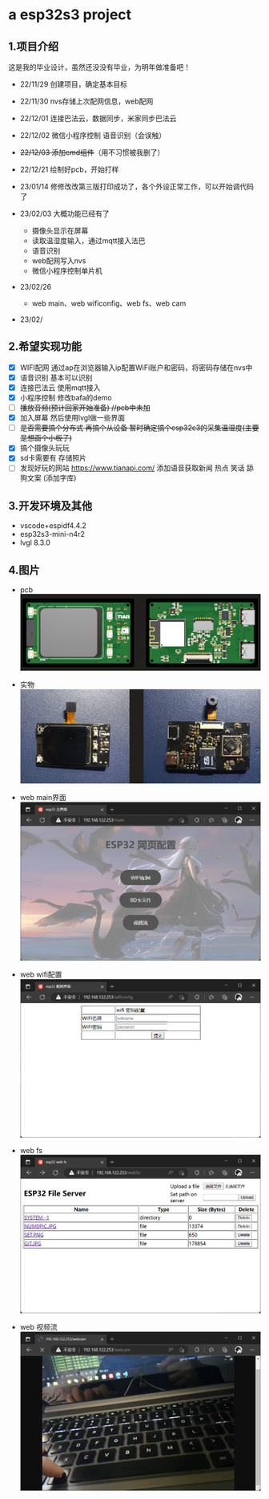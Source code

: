 <!--
 * @Author: letian
 * @Date: 2022-12-04 17:09
 * @LastEditors: letian
 * @LastEditTime: 2023-01-17 09:56
 * @FilePath: \ESP32_Projectd:\C_Github\ESP32S3-Sr-Bafacloud-Wxapp-Project\README.md
 * @Description: 
 * Copyright (c) 2022 by letian 1656733975@qq.com, All Rights Reserved. 
-->
# a esp32s3 project

## 1.项目介绍

这是我的毕业设计，虽然还没没有毕业，为明年做准备吧！

- 22/11/29 创建项目，确定基本目标
- 22/11/30 nvs存储上次配网信息，web配网
- 22/12/01 连接巴法云，数据同步，米家同步巴法云
- 22/12/02 微信小程序控制 语音识别（会误触）
- ~~22/12/03 添加cmd组件~~（用不习惯被我删了）
- 22/12/21 绘制好pcb，开始打样
- 23/01/14 修修改改第三版打印成功了，各个外设正常工作，可以开始调代码了
- 23/02/03 大概功能已经有了
  - 摄像头显示在屏幕
  - 读取温湿度输入，通过mqtt接入法巴
  - 语音识别
  - web配网写入nvs
  - 微信小程序控制单片机
- 23/02/26
  - web main、web wificonfig、web fs、web cam

- 23/02/

## 2.希望实现功能

- [x] WIFI配网	通过ap在浏览器输入ip配置WiFi账户和密码，将密码存储在nvs中
- [x] 语音识别    基本可以识别
- [x] 连接巴法云    使用mqtt接入
- [x] 小程序控制    修改bafa的demo
- [ ] ~~播放音频(预计回家开始准备)  //pcb中未加~~
- [x] 加入屏幕 然后使用lvgl做一些界面
- [ ] ~~是否需要搞个分布式 再搞个从设备 暂时确定搞个esp32c3的采集温湿度(主要是想画个小板子)~~
- [x] 搞个摄像头玩玩 
- [x] sd卡需要有 存储照片 
- [ ] 发现好玩的网站 https://www.tianapi.com/ 添加语音获取新闻 热点 笑话 舔狗文案 (添加字库)

## 3.开发环境及其他

- vscode+espidf4.4.2
- esp32s3-mini-n4r2
- lvgl 8.3.0

## 4.图片

- pcb<img src="3.Other\pcb1.png"/>

- 实物<img src="3.Other\pcb2.png"/>

- web main界面<img src="3.Other\main.png"/>
- web wifi配置<img src="3.Other\wificonfig.png"/>

- web fs<img src="3.Other\webfs.png"/>
- web 视频流<img src="3.Other\webcam.png"/>
